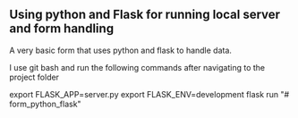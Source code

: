 ## Using python and Flask for running local server and form handling

A very basic form that uses python and flask to handle data.

I use git bash and run the following commands after navigating to the project folder

export FLASK_APP=server.py
export FLASK_ENV=development
flask run
"# form_python_flask" 
